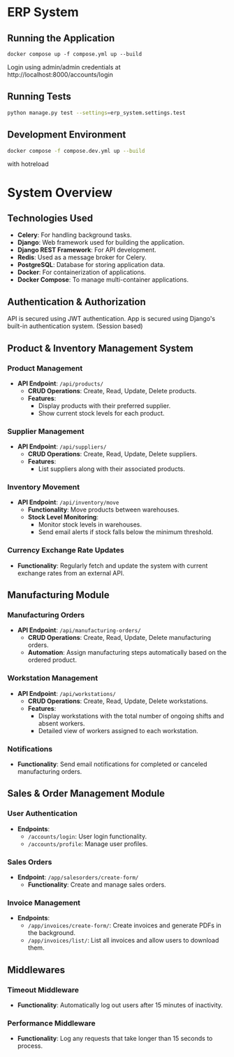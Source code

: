 # ERP System

## Running the Application
```
docker compose up -f compose.yml up --build
```

Login using admin/admin credentials at http://localhost:8000/accounts/login

## Running Tests
```bash
python manage.py test --settings=erp_system.settings.test
```

## Development Environment
```bash
docker compose -f compose.dev.yml up --build
```

with hotreload

# System Overview

## Technologies Used

- **Celery**: For handling background tasks.
- **Django**: Web framework used for building the application.
- **Django REST Framework**: For API development.
- **Redis**: Used as a message broker for Celery.
- **PostgreSQL**: Database for storing application data.
- **Docker**: For containerization of applications.
- **Docker Compose**: To manage multi-container applications.

## Authentication & Authorization
API is secured using JWT authentication.
App is secured using Django's built-in authentication system. (Session based)

## Product & Inventory Management System

### Product Management
- **API Endpoint**: `/api/products/`
  - **CRUD Operations**: Create, Read, Update, Delete products.
  - **Features**:
    - Display products with their preferred supplier.
    - Show current stock levels for each product.

### Supplier Management
- **API Endpoint**: `/api/suppliers/`
  - **CRUD Operations**: Create, Read, Update, Delete suppliers.
  - **Features**:
    - List suppliers along with their associated products.

### Inventory Movement
- **API Endpoint**: `/api/inventory/move`
  - **Functionality**: Move products between warehouses.
  - **Stock Level Monitoring**:
    - Monitor stock levels in warehouses.
    - Send email alerts if stock falls below the minimum threshold.

### Currency Exchange Rate Updates
- **Functionality**: Regularly fetch and update the system with current exchange rates from an external API.

## Manufacturing Module

### Manufacturing Orders
- **API Endpoint**: `/api/manufacturing-orders/`
  - **CRUD Operations**: Create, Read, Update, Delete manufacturing orders.
  - **Automation**: Assign manufacturing steps automatically based on the ordered product.

### Workstation Management
- **API Endpoint**: `/api/workstations/`
  - **CRUD Operations**: Create, Read, Update, Delete workstations.
  - **Features**:
    - Display workstations with the total number of ongoing shifts and absent workers.
    - Detailed view of workers assigned to each workstation.

### Notifications
- **Functionality**: Send email notifications for completed or canceled manufacturing orders.

## Sales & Order Management Module

### User Authentication
- **Endpoints**:
  - `/accounts/login`: User login functionality.
  - `/accounts/profile`: Manage user profiles.

### Sales Orders
- **Endpoint**: `/app/salesorders/create-form/`
  - **Functionality**: Create and manage sales orders.

### Invoice Management
- **Endpoints**:
  - `/app/invoices/create-form/`: Create invoices and generate PDFs in the background.
  - `/app/invoices/list/`: List all invoices and allow users to download them.

## Middlewares

### Timeout Middleware
- **Functionality**: Automatically log out users after 15 minutes of inactivity.

### Performance Middleware
- **Functionality**: Log any requests that take longer than 15 seconds to process.
